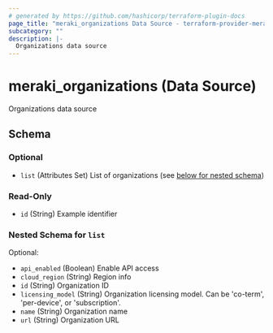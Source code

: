 ```yaml
---
# generated by https://github.com/hashicorp/terraform-plugin-docs
page_title: "meraki_organizations Data Source - terraform-provider-meraki"
subcategory: ""
description: |-
  Organizations data source
---
```


# meraki_organizations (Data Source)

Organizations data source

<!-- schema generated by tfplugindocs -->
## Schema

### Optional

- `list` (Attributes Set) List of organizations (see [below for nested schema](#nestedatt--list))

### Read-Only

- `id` (String) Example identifier

<a id="nestedatt--list"></a>
### Nested Schema for `list`

Optional:

- `api_enabled` (Boolean) Enable API access
- `cloud_region` (String) Region info
- `id` (String) Organization ID
- `licensing_model` (String) Organization licensing model. Can be 'co-term', 'per-device', or 'subscription'.
- `name` (String) Organization name
- `url` (String) Organization URL


